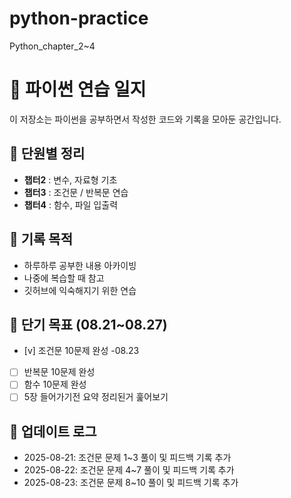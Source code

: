 # python-practice
Python_chapter_2~4
# 📘 파이썬 연습 일지

이 저장소는 파이썬을 공부하면서 작성한 코드와 기록을 모아둔 공간입니다.  

## 📂 단원별 정리
- **챕터2** : 변수, 자료형 기초
- **챕터3** : 조건문 / 반복문 연습
- **챕터4** : 함수, 파일 입출력

## 📝 기록 목적
- 하루하루 공부한 내용 아카이빙
- 나중에 복습할 때 참고
- 깃허브에 익숙해지기 위한 연습

## 🎯 단기 목표 (08.21~08.27)
- [v] 조건문 10문제 완성 -08.23
- [ ] 반복문 10문제 완성
- [ ] 함수 10문제 완성
- [ ] 5장 들어가기전 요약 정리된거 훑어보기

## 📆 업데이트 로그
- 2025-08-21: 조건문 문제 1~3 풀이 및 피드백 기록 추가
- 2025-08-22: 조건문 문제 4~7 풀이 및 피드백 기록 추가
- 2025-08-23: 조건문 문제 8~10 풀이 및 피드백 기록 추가
